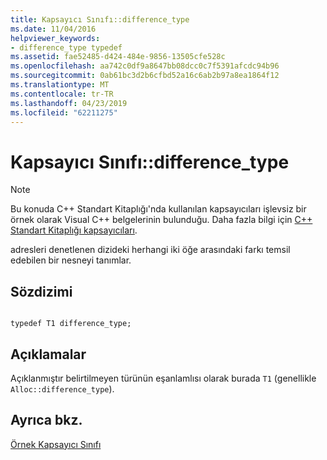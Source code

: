 ```yaml
---
title: Kapsayıcı Sınıfı::difference_type
ms.date: 11/04/2016
helpviewer_keywords:
- difference_type typedef
ms.assetid: fae52485-d424-484e-9856-13505cfe528c
ms.openlocfilehash: aa742c0df9a8647bb08dcc0c7f5391afcdc94b96
ms.sourcegitcommit: 0ab61bc3d2b6cfbd52a16c6ab2b97a8ea1864f12
ms.translationtype: MT
ms.contentlocale: tr-TR
ms.lasthandoff: 04/23/2019
ms.locfileid: "62211275"
---
```

# <a name="container-classdifferencetype"></a>Kapsayıcı Sınıfı::difference_type

> [!NOTE]
> Bu konuda C++ Standart Kitaplığı'nda kullanılan kapsayıcıları işlevsiz bir örnek olarak Visual C++ belgelerinin bulunduğu. Daha fazla bilgi için [C++ Standart Kitaplığı kapsayıcıları](../standard-library/stl-containers.md).

adresleri denetlenen dizideki herhangi iki öğe arasındaki farkı temsil edebilen bir nesneyi tanımlar.

## <a name="syntax"></a>Sözdizimi

```

typedef T1 difference_type;
```

## <a name="remarks"></a>Açıklamalar

Açıklanmıştır belirtilmeyen türünün eşanlamlısı olarak burada `T1` (genellikle `Alloc::difference_type`).

## <a name="see-also"></a>Ayrıca bkz.

[Örnek Kapsayıcı Sınıfı](../standard-library/sample-container-class.md)<br/>

